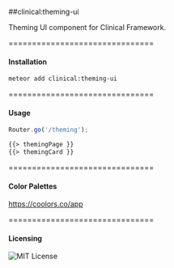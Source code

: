 ##clinical:theming-ui

Theming UI component for Clinical Framework.  

===============================
#### Installation  

````bash
meteor add clinical:theming-ui
````

===============================
#### Usage  

````js
Router.go('/theming');
````

````html
{{> themingPage }}
{{> themingCard }}
````

===============================
#### Color Palettes  

https://coolors.co/app

===============================
#### Licensing  

![MIT License](https://img.shields.io/badge/license-MIT-blue.svg)
